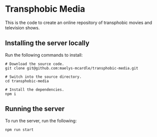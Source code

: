 # Transphobic Media

This is the code to create an online repository of transphobic movies
and television shows.

## Installing the server locally

Run the following commands to install:

```
# Download the source code.
git clone git@github.com:maelys-mcardle/transphobic-media.git

# Switch into the source directory.
cd transphobic-media

# Install the dependencies.
npm i
```

## Running the server

To run the server, run the following:

```
npm run start
```

